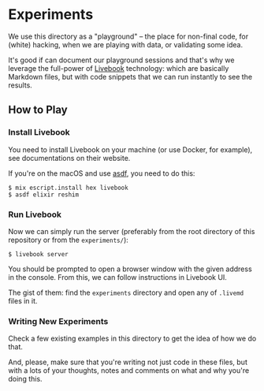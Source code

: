# Experiments

We use this directory as a "playground" – the place for non-final code, for (white) hacking, when
we are playing with data, or validating some idea.

It's good if can document our playground sessions and that's why we leverage the full-power of
[Livebook](https://livebook.dev/) technology: which are basically Markdown files, but with code
snippets that we can run instantly to see the results.

## How to Play

### Install Livebook

You need to install Livebook on your machine (or use Docker, for example), see documentations on
their website.

If you're on the macOS and use [asdf](https://asdf-vm.com/), you need to do this:

```console
$ mix escript.install hex livebook
$ asdf elixir reshim
```

### Run Livebook

Now we can simply run the server (preferably from the root directory of this repository or from
the `experiments/`):

```console
$ livebook server
```

You should be prompted to open a browser window with the given address in the console. From this,
we can follow instructions in Livebook UI.

The gist of them: find the `experiments` directory and open any of `.livemd` files in it.

### Writing New Experiments

Check a few existing examples in this directory to get the idea of how we do that.

And, please, make sure that you're writing not just code in these files, but with a lots of your
thoughts, notes and comments on what and why you're doing this.
